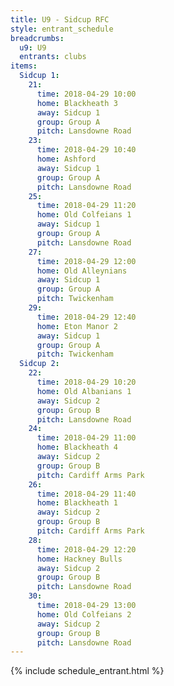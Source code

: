 ```yaml
---
title: U9 - Sidcup RFC
style: entrant_schedule
breadcrumbs:
  u9: U9
  entrants: clubs
items:
  Sidcup 1:
    21:
      time: 2018-04-29 10:00
      home: Blackheath 3
      away: Sidcup 1
      group: Group A
      pitch: Lansdowne Road
    23:
      time: 2018-04-29 10:40
      home: Ashford
      away: Sidcup 1
      group: Group A
      pitch: Lansdowne Road
    25:
      time: 2018-04-29 11:20
      home: Old Colfeians 1
      away: Sidcup 1
      group: Group A
      pitch: Lansdowne Road
    27:
      time: 2018-04-29 12:00
      home: Old Alleynians
      away: Sidcup 1
      group: Group A
      pitch: Twickenham
    29:
      time: 2018-04-29 12:40
      home: Eton Manor 2
      away: Sidcup 1
      group: Group A
      pitch: Twickenham
  Sidcup 2:
    22:
      time: 2018-04-29 10:20
      home: Old Albanians 1
      away: Sidcup 2
      group: Group B
      pitch: Lansdowne Road
    24:
      time: 2018-04-29 11:00
      home: Blackheath 4
      away: Sidcup 2
      group: Group B
      pitch: Cardiff Arms Park
    26:
      time: 2018-04-29 11:40
      home: Blackheath 1
      away: Sidcup 2
      group: Group B
      pitch: Cardiff Arms Park
    28:
      time: 2018-04-29 12:20
      home: Hackney Bulls
      away: Sidcup 2
      group: Group B
      pitch: Lansdowne Road
    30:
      time: 2018-04-29 13:00
      home: Old Colfeians 2
      away: Sidcup 2
      group: Group B
      pitch: Lansdowne Road
---
```


{% include schedule_entrant.html %}
